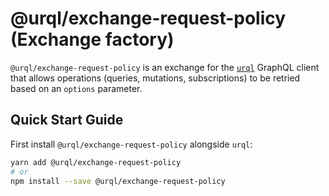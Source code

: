 # @urql/exchange-request-policy (Exchange factory)

`@urql/exchange-request-policy` is an exchange for the [`urql`](../../README.md) GraphQL client that allows operations (queries, mutations, subscriptions) to be retried based on an `options` parameter.

## Quick Start Guide

First install `@urql/exchange-request-policy` alongside `urql`:

```sh
yarn add @urql/exchange-request-policy
# or
npm install --save @urql/exchange-request-policy
```
